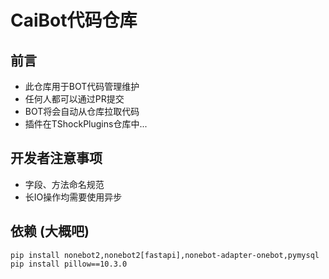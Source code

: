 # CaiBot代码仓库

## 前言

- 此仓库用于BOT代码管理维护
- 任何人都可以通过PR提交
- BOT将会自动从仓库拉取代码
- 插件在TShockPlugins仓库中...

## 开发者注意事项

- 字段、方法命名规范
- 长IO操作均需要使用异步

## 依赖 (大概吧)

~~~
pip install nonebot2,nonebot2[fastapi],nonebot-adapter-onebot,pymysql
pip install pillow==10.3.0
~~~
